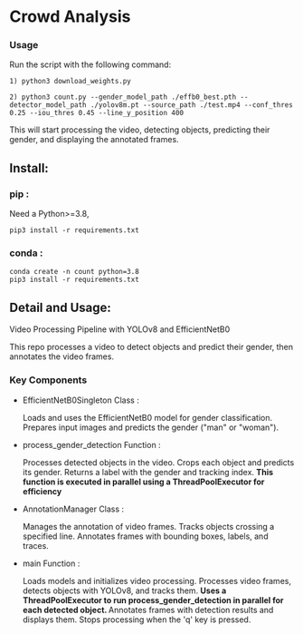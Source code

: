 # Crowd Analysis


### Usage

Run the script with the following command:

```
1) python3 download_weights.py

2) python3 count.py --gender_model_path ./effb0_best.pth --detector_model_path ./yolov8m.pt --source_path ./test.mp4 --conf_thres 0.25 --iou_thres 0.45 --line_y_position 400
```


This will start processing the video, detecting objects, predicting their gender, and displaying the annotated frames.


## Install:

### pip :
Need a Python>=3.8, 
```
pip3 install -r requirements.txt
```

### conda :
```
conda create -n count python=3.8
pip3 install -r requirements.txt

```


## Detail and Usage:
Video Processing Pipeline with YOLOv8 and EfficientNetB0

This repo processes a video to detect objects and predict their gender, then annotates the video frames.

### Key Components
* EfficientNetB0Singleton Class :

    Loads and uses the EfficientNetB0 model for gender classification.
    Prepares input images and predicts the gender ("man" or "woman").
* process_gender_detection Function : 

    Processes detected objects in the video.
    Crops each object and predicts its gender.
    Returns a label with the gender and tracking index. <b>This function is executed in parallel using a ThreadPoolExecutor for efficiency</b>
* AnnotationManager Class : 

    Manages the annotation of video frames.
    Tracks objects crossing a specified line.
    Annotates frames with bounding boxes, labels, and traces.
* main Function :

    Loads models and initializes video processing.
    Processes video frames, detects objects with YOLOv8, and tracks them. <b>Uses a ThreadPoolExecutor to run process_gender_detection in parallel for each detected object. </b >
    Annotates frames with detection results and displays them.
    Stops processing when the 'q' key is pressed.




